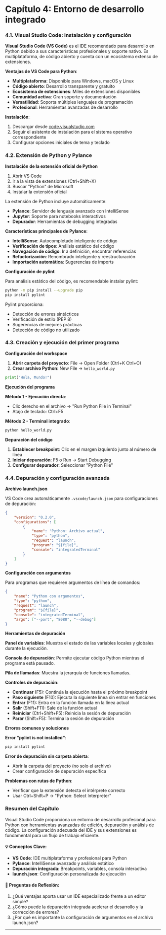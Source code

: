 # Capítulo 4: Entorno de desarrollo integrado

### 4.1. Visual Studio Code: instalación y configuración

**Visual Studio Code (VS Code)** es el IDE recomendado para desarrollo en Python debido a sus características profesionales y soporte nativo. Es multiplataforma, de código abierto y cuenta con un ecosistema extenso de extensiones.

**Ventajas de VS Code para Python**:

* **Multiplataforma**: Disponible para Windows, macOS y Linux
* **Código abierto**: Desarrollo transparente y gratuito
* **Ecosistema de extensiones**: Miles de extensiones disponibles
* **Comunidad activa**: Gran soporte y documentación
* **Versatilidad**: Soporta múltiples lenguajes de programación
* **Profesional**: Herramientas avanzadas de desarrollo

**Instalación**:

1. Descargar desde [code.visualstudio.com](https://code.visualstudio.com)
2. Seguir el asistente de instalación para el sistema operativo correspondiente
3. Configurar opciones iniciales de tema y teclado

### 4.2. Extensión de Python y Pylance

**Instalación de la extensión oficial de Python**

1. Abrir VS Code
2. Ir a la vista de extensiones (Ctrl+Shift+X)
3. Buscar "Python" de Microsoft
4. Instalar la extensión oficial

La extensión de Python incluye automáticamente:

* **Pylance**: Servidor de lenguaje avanzado con IntelliSense
* **Jupyter**: Soporte para notebooks interactivos
* **Depurador**: Herramientas de debugging integradas

**Características principales de Pylance**:

* **IntelliSense**: Autocompletado inteligente de código
* **Verificación de tipos**: Análisis estático del código
* **Navegación de código**: Ir a definición, encontrar referencias
* **Refactorización**: Renombrado inteligente y reestructuración
* **Importación automática**: Sugerencias de imports

**Configuración de pylint**

Para análisis estático del código, es recomendable instalar pylint:

```bash
python -m pip install --upgrade pip
pip install pylint
```

Pylint proporciona:

* Detección de errores sintácticos
* Verificación de estilo (PEP 8)
* Sugerencias de mejores prácticas
* Detección de código no utilizado

### 4.3. Creación y ejecución del primer programa

**Configuración del workspace**

1. **Abrir carpeta del proyecto**: File → Open Folder (Ctrl+K Ctrl+O)
2. **Crear archivo Python**: New File → `hello_world.py`

```python
print("Hola, Mundo!")
```

**Ejecución del programa**

**Método 1 - Ejecución directa**:

* Clic derecho en el archivo → "Run Python File in Terminal"
* Atajo de teclado: Ctrl+F5

**Método 2 - Terminal integrado**:

```bash
python hello_world.py
```

**Depuración del código**

1. **Establecer breakpoint**: Clic en el margen izquierdo junto al número de línea
2. **Iniciar depuración**: F5 o Run → Start Debugging
3. **Configurar depurador**: Seleccionar "Python File"

### 4.4. Depuración y configuración avanzada

**Archivo launch.json**

VS Code crea automáticamente `.vscode/launch.json` para configuraciones de depuración:

```json
{
    "version": "0.2.0",
    "configurations": [
        {
            "name": "Python: Archivo actual",
            "type": "python",
            "request": "launch",
            "program": "${file}",
            "console": "integratedTerminal"
        }
    ]
}
```

**Configuración con argumentos**

Para programas que requieren argumentos de línea de comandos:

```json
{
    "name": "Python con argumentos",
    "type": "python",
    "request": "launch",
    "program": "${file}",
    "console": "integratedTerminal",
    "args": ["--port", "8080", "--debug"]
}
```

**Herramientas de depuración**

**Panel de variables**: Muestra el estado de las variables locales y globales durante la ejecución.

**Consola de depuración**: Permite ejecutar código Python mientras el programa está pausado.

**Pila de llamadas**: Muestra la jerarquía de funciones llamadas.

**Controles de depuración**:

* **Continuar** (F5): Continúa la ejecución hasta el próximo breakpoint
* **Paso siguiente** (F10): Ejecuta la siguiente línea sin entrar en funciones
* **Entrar** (F11): Entra en la función llamada en la línea actual
* **Salir** (Shift+F11): Sale de la función actual
* **Reiniciar** (Ctrl+Shift+F5): Reinicia la sesión de depuración
* **Parar** (Shift+F5): Termina la sesión de depuración

**Errores comunes y soluciones**

**Error "pylint is not installed"**:

```bash
pip install pylint
```

**Error de depuración sin carpeta abierta**:

* Abrir la carpeta del proyecto (no solo el archivo)
* Crear configuración de depuración específica

**Problemas con rutas de Python**:

* Verificar que la extensión detecta el intérprete correcto
* Usar Ctrl+Shift+P → "Python: Select Interpreter"

### Resumen del Capítulo

Visual Studio Code proporciona un entorno de desarrollo profesional para Python con herramientas avanzadas de edición, depuración y análisis de código. La configuración adecuada del IDE y sus extensiones es fundamental para un flujo de trabajo eficiente.

#### **💡 Conceptos Clave:**

* **VS Code**: IDE multiplataforma y profesional para Python
* **Pylance**: IntelliSense avanzado y análisis estático
* **Depuración integrada**: Breakpoints, variables, consola interactiva
* **launch.json**: Configuración personalizada de ejecución

#### **🤔 Preguntas de Reflexión:**

1. ¿Qué ventajas aporta usar un IDE especializado frente a un editor simple?
2. ¿Cómo puede la depuración integrada acelerar el desarrollo y la corrección de errores?
3. ¿Por qué es importante la configuración de argumentos en el archivo launch.json?

***
